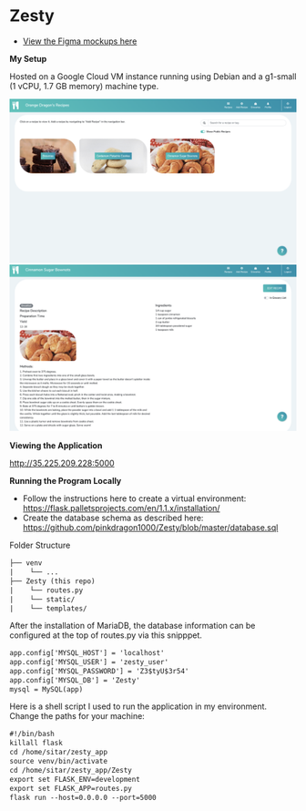 # Zesty

* [View the Figma mockups here](https://www.figma.com/file/rKCVOp70tLCvjTWdO5pVeW/Recipe?node-id=0%3A1)

**My Setup**

Hosted on a Google Cloud VM instance running using Debian and a g1-small (1 vCPU, 1.7 GB memory) machine type.

![/static/styles/Screenshot1.png](/static/styles/Screenshot1.png)
![/static/styles/Screenshot1.png](/static/styles/Screenshot2.png)

**Viewing the Application**

http://35.225.209.228:5000

**Running the Program Locally**

* Follow the instructions here to create a virtual environment: https://flask.palletsprojects.com/en/1.1.x/installation/
* Create the database schema as described here: https://github.com/pinkdragon1000/Zesty/blob/master/database.sql

Folder Structure
```
├── venv
|    └── ...
├── Zesty (this repo)
|    └── routes.py
|    └── static/
|    └── templates/

```
After the installation of MariaDB, the database information can be configured at the top of routes.py via this snipppet.  

```
app.config['MYSQL_HOST'] = 'localhost'
app.config['MYSQL_USER'] = 'zesty_user'
app.config['MYSQL_PASSWORD'] = 'Z3$tyU$3r54'
app.config['MYSQL_DB'] = 'Zesty'
mysql = MySQL(app)
```

Here is a shell script I used to run the application in my environment.  Change the paths for your machine: 
```
#!/bin/bash
killall flask
cd /home/sitar/zesty_app
source venv/bin/activate
cd /home/sitar/zesty_app/Zesty
export set FLASK_ENV=development
export set FLASK_APP=routes.py
flask run --host=0.0.0.0 --port=5000
```

